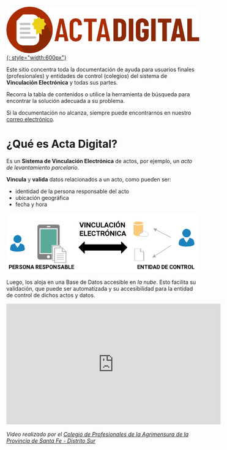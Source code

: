 [![Acta Digital](img/logos/logo.png){: style="width:600px"}](https://actadigital.github.io)

Este sitio concentra toda la documentación de ayuda para usuarios finales (profesionales) y entidades de control (colegios) del sistema de **Vinculación Electrónica** y todas sus partes.

Recorra la tabla de contenidos o utilice la herramienta de búsqueda para encontrar la solución adecuada a su problema.

Si la documentación no alcanza, siempre puede encontrarnos en nuestro [correo electrónico](info@actadigital.com.ar).

# ¿Qué es **Acta Digital**?

Es un **Sistema de Vinculación Electrónica** de actos, por ejemplo, un _acto de levantamiento parcelario_.

**Vincula** y **valida** datos relacionados a un acto, como pueden ser:

- identidad de la persona responsable del acto
- ubicación geográfica
- fecha y hora

![Sistema de Vinculación Electrónica](img/sistema.png)

Luego, los aloja en una Base de Datos accesible en _la nube_. Esto facilita su validación, que puede ser automatizada y su accesibilidad para la entidad de control de dichos actos y datos.

<iframe width="560" height="315" src="https://www.youtube.com/embed/KMMLYSjbJVQ" frameborder="0" allow="accelerometer; autoplay; encrypted-media; gyroscope; picture-in-picture" allowfullscreen></iframe>

*Video realizado por el [Colegio de Profesionales de la Agrimensura de la Provincia de Santa Fe - Distrito Sur](http://copa.org.ar/)*
